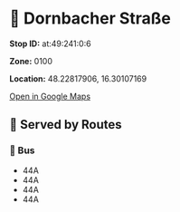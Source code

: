 # 🚉 Dornbacher Straße


**Stop ID:** at:49:241:0:6

**Zone:** 0100

**Location:** 48.22817906, 16.30107169

[Open in Google Maps](https://www.google.com/maps?q=48.22817906,16.30107169)

## 🚆 Served by Routes

### 🚌 Bus
- 44A
- 44A
- 44A
- 44A